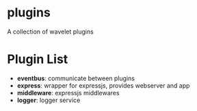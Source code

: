 # plugins
A collection of wavelet plugins

# Plugin List

- **eventbus**:   communicate between plugins
- **express**:    wrapper for expressjs, provides webserver and app
- **middleware**: expressjs middlewares
- **logger**:     logger service
